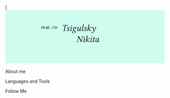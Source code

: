 [![Header](https://github.com/Nikolinc/Nikolinc/blob/main/Assets/template.png?raw=true)

About me

Languages and Tools

Follow Me
